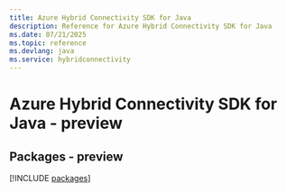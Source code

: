 ```yaml
---
title: Azure Hybrid Connectivity SDK for Java
description: Reference for Azure Hybrid Connectivity SDK for Java
ms.date: 07/21/2025
ms.topic: reference
ms.devlang: java
ms.service: hybridconnectivity
---
```

# Azure Hybrid Connectivity SDK for Java - preview
## Packages - preview
[!INCLUDE [packages](hybrid-connectivity-index.md)]